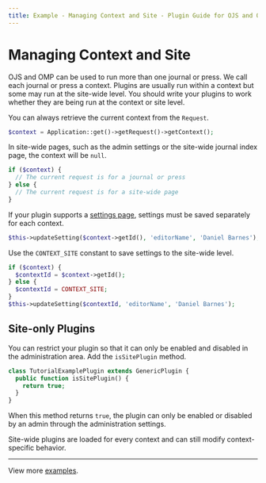 ```yaml
---
title: Example - Managing Context and Site - Plugin Guide for OJS and OMP
---
```


# Managing Context and Site

OJS and OMP can be used to run more than one journal or press. We call each journal or press a context. Plugins are usually run within a context but some may run at the site-wide level. You should write your plugins to work whether they are being run at the context or site level.

You can always retrieve the current context from the `Request`.

```php
$context = Application::get()->getRequest()->getContext();
```

In site-wide pages, such as the admin settings or the site-wide journal index page, the context will be `null`.

```php
if ($context) {
  // The current request is for a journal or press
} else {
  // The current request is for a site-wide page
}
```

If your plugin supports a [settings page](./settings), settings must be saved separately for each context.

```php
$this->updateSetting($context->getId(), 'editorName', 'Daniel Barnes');
```

Use the `CONTEXT_SITE` constant to save settings to the site-wide level.

```php
if ($context) {
  $contextId = $context->getId();
} else {
  $contextId = CONTEXT_SITE;
}
$this->updateSetting($contextId, 'editorName', 'Daniel Barnes');
```

## Site-only Plugins

You can restrict your plugin so that it can only be enabled and disabled in the administration area. Add the `isSitePlugin` method.

```php
class TutorialExamplePlugin extends GenericPlugin {
  public function isSitePlugin() {
    return true;
  }
}
```

When this method returns `true`, the plugin can only be enabled or disabled by an admin through the administration settings.

Site-wide plugins are loaded for every context and can still modify context-specific behavior.

---

View more [examples](./examples).